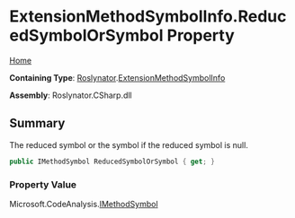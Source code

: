 <a name="_Top"></a>

# ExtensionMethodSymbolInfo\.ReducedSymbolOrSymbol Property

[Home](../../../README.md#_Top)

**Containing Type**: [Roslynator](../../README.md#_Top)\.[ExtensionMethodSymbolInfo](../README.md#_Top)

**Assembly**: Roslynator\.CSharp\.dll

## Summary

The reduced symbol or the symbol if the reduced symbol is null\.

```csharp
public IMethodSymbol ReducedSymbolOrSymbol { get; }
```

### Property Value

Microsoft\.CodeAnalysis\.[IMethodSymbol](https://docs.microsoft.com/en-us/dotnet/api/microsoft.codeanalysis.imethodsymbol)

